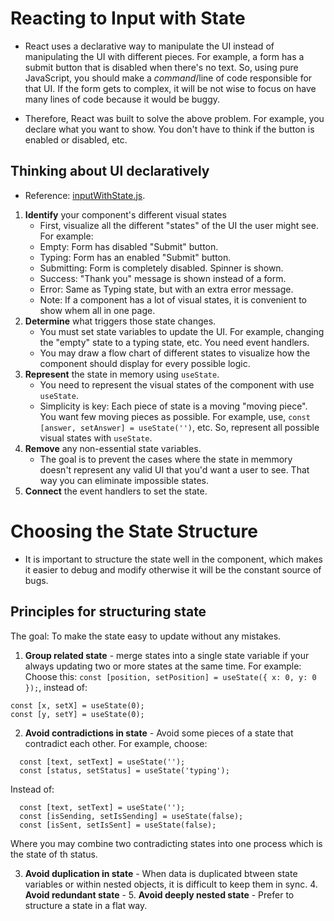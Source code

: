 <h1>Reacting to Input with State</h1>

- React uses a declarative way to manipulate the UI instead of manipulating the UI with different pieces. For example, a form has a submit button that is disabled when there's no text. So, using pure JavaScript, you should make a _command_/line of code responsible for that UI. If the form gets to complex, it will be not wise to focus on have many lines of code because it would be buggy.

- Therefore, React was built to solve the above problem. For example, you declare what you want to show. You don't have to think if the button is enabled or disabled, etc.

<h2>Thinking about UI declaratively</h2>

- Reference: [inputWithState.js](inputWithState.js).

1. **Identify** your component's different visual states
   - First, visualize all the different "states" of the UI the user might see. For example:
   - Empty: Form has disabled "Submit" button.
   - Typing: Form has an enabled "Submit" button.
   - Submitting: Form is completely disabled. Spinner is shown.
   - Success: "Thank you" message is shown instead of a form.
   - Error: Same as Typing state, but with an extra error message.
   - Note: If a component has a lot of visual states, it is convenient to show whem all in one page.
2. **Determine** what triggers those state changes.
   - You must set state variables to update the UI. For example, changing the "empty" state to a typing state, etc. You need event handlers.
   - You may draw a flow chart of different states to visualize how the component should display for every possible logic.
3. **Represent** the state in memory using `useState`.
   - You need to represent the visual states of the component with use `useState`.
   - Simplicity is key: Each piece of state is a moving "moving piece". You want few moving pieces as possible. For example, use, `const [answer, setAnswer] = useState('')`, etc. So, represent all possible visual states with `useState`.
4. **Remove** any non-essential state variables.
   - The goal is to prevent the cases where the state in memmory doesn't represent any valid UI that you'd want a user to see. That way you can eliminate impossible states.
5. **Connect** the event handlers to set the state.

<h1>Choosing the State Structure</h1>

- It is important to structure the state well in the component, which makes it easier to debug and modify otherwise it will be the constant source of bugs.

<h2>Principles for structuring state</h2>

The goal: To make the state easy to update without any mistakes.

1.  **Group related state** - merge states into a single state variable if your always updating two or more states at the same time. For example: Choose this: `const [position, setPosition] = useState({ x: 0, y: 0 });`, instead of:

```
const [x, setX] = useState(0);
const [y, setY] = useState(0);
```

2.  **Avoid contradictions in state** - Avoid some pieces of a state that contradict each other. For example, choose:

```
  const [text, setText] = useState('');
  const [status, setStatus] = useState('typing');
```

Instead of:

```
  const [text, setText] = useState('');
  const [isSending, setIsSending] = useState(false);
  const [isSent, setIsSent] = useState(false);
```

Where you may combine two contradicting states into one process which is the state of th status.

3. **Avoid duplication in state** - When data is duplicated btween state variables or within nested objects, it is difficult to keep them in sync. 4. **Avoid redundant state** - 5. **Avoid deeply nested state** - Prefer to structure a state in a flat way.
